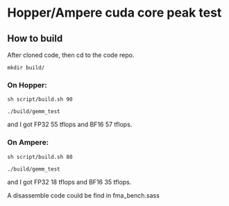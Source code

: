 # Hopper/Ampere cuda core peak test

## How to build
After cloned code, then cd to the code repo.

``` shell
mkdir build/
```

### On Hopper:
``` shell
sh script/build.sh 90

./build/gemm_test 
```

and I got FP32 55 tflops and BF16 57 tflops.

### On Ampere:
``` shell
sh script/build.sh 80

./build/gemm_test
```

and I got FP32 18 tflops and BF16 35 tflops.

A disassemble code could be find in fma_bench.sass
